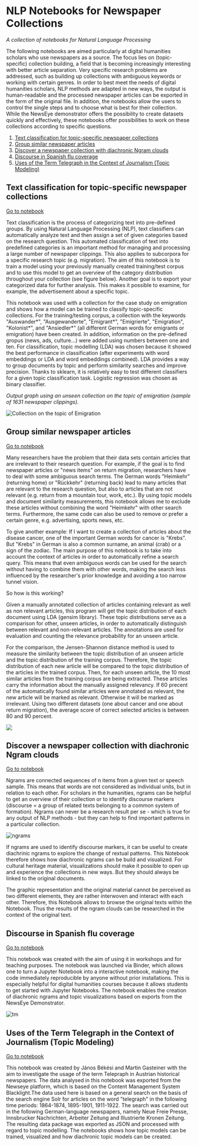 # NLP Notebooks for Newspaper Collections
*A collection of notebooks for Natural Language Processing*

The following notebooks are aimed particularly at digital humanities scholars who use newspapers as a source. The focus lies on (topic-specific) collection building, a field that is becoming increasingly interesting with better article separation. Very specific research problems are addressed, such as building up collections with ambiguous keywords or working with certain genres. In order to best meet the needs of digital humanities scholars, NLP methods are adapted in new ways, the output is human-readable and the processed newspaper articles can be exported in the form of the original file. In addition, the notebooks allow the users to control the single steps and to choose what is best for their collection. While the NewsEye demonstrator offers the possibility to create datasets quickly and effectively, these notebooks offer possibilities to work on these collections according to specific questions. 

1. [Text classification for topic-specific newspaper collections](#Text-classification-for-topic-specific-newspaper-collections)
2. [Group similar newspaper articles](#Group-similar-newspaper-articles)
3. [Discover a newspaper collection with diachronic Ngram clouds](#Discover-a-newspaper-collection-with-diachronic-Ngram-clouds)
4. [Discourse in Spanish flu coverage](#Discourse-in-Spanish-flu-coverage)
5. [Uses of the Term Telegraph in the Context of Journalism (Topic Modeling)](#Uses-of-the-Term-Telegraph-in-the-Context-of-Journalism-(Topic-Modeling))
   
## Text classification for topic-specific newspaper collections

<a href="https://github.com/NewsEye/NLP-Notebooks-Newspaper-Collections/blob/master/Text_classification_of_newspaper_clippings_notebook.ipynb" target="_blank">Go to notebook</a> 

Text classification is the process of categorizing text into pre-defined groups. By using Natural Language Processing (NLP), text classifiers can automatically analyze text and then assign a set of given categories based on the research question. This automated classification of text into predefined categories is an important method for managing and processing a large number of newspaper clippings. This also applies to subcorpora for a specific research topic (e.g. migration). The aim of this notebook is to train a model using your previously manually created training/test corpus and to use this model to get an overview of the category distribution throughout your collection (see figure below). Another goal is to export your categorized data for further analysis. This makes it possible to examine, for example, the advertisement about a specific topic.

This notebook was used with a collection for the case study on emigration and shows how a model can be trained to classify topic-specific collections. For the training/testing corpus, a collection with the keywords "Auswander*", "Ausgewanderte", "Emigrant*", "Emigrierte", "Emigration", "Kolonist*", and "Ansiedler*" (all different German words for emigrants or emigration) have been created. In addition, information on the pre-defined gropus (news, ads, culture...) were added using numbers between one and ten. 
For classification, topic modelling (LDA) was chosen because it showed the best performance in classification (after experiments with word embeddings or LDA and word embeddings combined). LDA provides a way to group documents by topic and perform similarity searches and improve precision. Thanks to sklearn, it is relatively easy to test different classifiers for a given topic classification task. Logistic regression was chosen as binary classifier. 

*Output graph using an unseen collection on the topic of emigration  (sample of 1631 newspaper clippings).* 

![Collection on the topic of Emigration](images/cat.PNG)

## Group similar newspaper articles
<a href="https://github.com/NewsEye/NLP-Notebooks-Newspaper-Collections/blob/master/news_article_similarity_notebook.ipynb" target="_blank">Go to notebook</a>

Many researchers have the problem that their data sets contain articles that are irrelevant to their research question. For example, if the goal is to find newspaper articles or "news items" on return migration, researchers have to deal with some ambiguous search terms. The German words "Heimkehr" (returning home) or "Rückkehr" (returning back) lead to many articles that are relevant to the research question, but also to articles that are not relevant (e.g. return from a mountain tour, work, etc.). By using topic models and document similarity measurements, this notebook allows me to exclude these articles without combining the word "Heimkehr" with other search terms. Furthermore, the same code can also be used to remove or prefer a certain genre, e.g. advertising, sports news, etc.

To give another example: If I want to create a collection of articles about the disease cancer, one of the important German words for cancer is "Krebs". But "Krebs" in German is also a common surname, an animal (crab) or a sign of the zodiac.
The main purpose of this notebook is to take into account the context of articles in order to automatically refine a search query. This means that even ambiguous words can be used for the search without having to combine them with other words, making the search less influenced by the researcher's prior knowledge and avoiding a too narrow tunnel vision.

So how is this working?

Given a manually annotated collection of articles containing relevant as well as non relevant articles, this program will get the topic distribution of each document using LDA (gensim library). These topic distributions serve as a comparison for other, unseen articles, in order to automatically distinguish between relevant and non-relevant articles. The annotations are used for evaluation and counting the relevance probability for an unseen article.

For the comparison, the Jensen-Shannon distance method is used to measure the similarity between the topic distribution of an unseen article and the topic distribution of the training corpus. Therefore, the topic distribution of each new article will be compared to the topic distribution of the articles in the trained corpus. Then, for each unseen article, the 10 most similar articles from the training corpus are being extracted. These articles carry the information about the manually assigned relevancy. If 60 precent of the automatically found similar articles were annotated as relevant, the new article will be marked as relevant. Otherwise it will be marked as irrelevant. Using two different datasets (one about cancer and one about return migration), the average score of correct selected articles is between 80 and 90 percent.

![](images/nk.PNG)

## Discover a newspaper collection with diachronic Ngram clouds

<a href="https://github.com/NewsEye/NLP-Notebooks-Newspaper-Collections/blob/master/n-gram_clouds_notebook.ipynb" target="_blank">Go to notebook</a>

Ngrams are connected sequences of n items from a given text or speech sample. This means that words are not considered as individual units, but in relation to each other. For scholars in the humanities, ngrams can be helpful to get an overview of their collection or to identify discourse markers (discourse = a group of related texts belonging to a common system of formation). Ngrams can never be a research result per se - which is true for any output of NLP methods - but they can help to find important patterns in a particular collection.  

![ngrams](images/WC.PNG)

If ngrams are used to identify discourse markers, it can be useful to create diachrinic ngrams to explore the change of rextual patterns. This Notebook therefore shows how diachronic ngrams can be build and visualized. For cultural heritage material, visualizations should make it possible to open up and experience the collections in new ways. But they should always be linked to the original documents. 

The graphic representation and the original material cannot be perceived as two different elements, they are rather  interwoven and interact with each other. Therefore, this Notebook allows to browse the original texts within the Notebook. Thus the results of the ngram clouds can be researched in the context of the original text. 

## Discourse in Spanish flu coverage

<a href="https://mybinder.org/v2/gh/soberbichler/Discourse-in-Spanish-flu-coverage_Notebook/HEAD" target="_blank">Go to notebook</a>

This notebook was created with the aim of using it in workshops and for teaching purposes. The notebook was launched via Binder, which allows one to turn a Jupyter Notebook into a interactive notebook, making the code immediately reproducible by anyone without prior installations. This is especially helpful for digital humanities courses because it allows students to get started with Jupyter Notebooks. The notebook enables the creation of diachronic ngrams and topic visualizations based on exports from the NewsEye Demonstrator.  

![tm](images/tm.png)

## Uses of the Term Telegraph in the Context of Journalism (Topic Modeling)

<a href="https://gitlab.phaidra.org/bekesij9/newseye/-/blob/master/workflow.ipynb" target="_blank">Go to notebook</a>

This notebook was created by János Békési and Martin Gasteiner with the aim to investigate the usage of the term Telepraph in Austrian historical newspapers. The data analysed in this notebook was exported from the Newseye platform, which is based on the Content Management System Blacklight.The data used here is based on a general search on the basis of the search engine Solr for articles on the word "telegraph" in the following time periods: 1864-1874, 1895-1901, 1911-1922. The search was carried out in the following German-language newspapers, namely Neue Freie Presse, Innsbrucker Nachrichten, Arbeiter Zeitung and Illustrierte Kronen Zeitung. The resulting data package was exported as JSON and processed with regard to topic modelling. The notebooks shows how topic models can be trained, visualized and how diachronic topic models can be created. 

